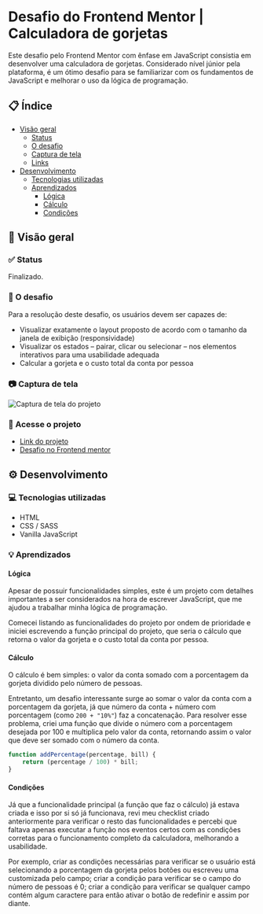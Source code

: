 # Desafio do Frontend Mentor | Calculadora de gorjetas

Este desafio pelo Frontend Mentor com ênfase em JavaScript consistia em desenvolver uma calculadora de gorjetas. Considerado nível júnior pela plataforma, é um ótimo desafio para se familiarizar com os fundamentos de JavaScript e melhorar o uso da lógica de programação.

## 📋 Índice

* [Visão geral](#-visão-geral)
    * [Status](#-status)
    * [O desafio](#-o-desafio)
    * [Captura de tela](#-captura-de-tela)
    * [Links](#-acesse-o-projeto)
* [Desenvolvimento](#-desenvolvimento)
    * [Tecnologias utilizadas](#-tecnologias-utilizadas)
    * [Aprendizados](#-aprendizados)
        * [Lógica](#lógica)
        * [Cálculo](#cálculo)
        * [Condições](#condições)

## 🔎 Visão geral

### ✅ Status

Finalizado.

### 🏁 O desafio

Para a resolução deste desafio, os usuários devem ser capazes de:

* Visualizar exatamente o layout proposto de acordo com o tamanho da janela de exibição (responsividade)
* Visualizar os estados – pairar, clicar ou selecionar – nos elementos interativos para uma usabilidade adequada
* Calcular a gorjeta e o custo total da conta por pessoa

### 📷 Captura de tela

![Captura de tela do projeto](https://user-images.githubusercontent.com/72027449/170118302-e57610ac-e739-4376-b3e5-df825305e4d9.png)

### 🔗 Acesse o projeto

* [Link do projeto](https://leo-henrique.github.io/calculadora-de-gorjetas/)
* [Desafio no Frontend mentor](https://www.frontendmentor.io/challenges/tip-calculator-app-ugJNGbJUX)

## ⚙️ Desenvolvimento

### 💻 Tecnologias utilizadas

* HTML
* CSS / SASS
* Vanilla JavaScript

### 💡 Aprendizados

#### Lógica

Apesar de possuir funcionalidades simples, este é um projeto com detalhes importantes a ser considerados na hora de escrever JavaScript, que me ajudou a trabalhar minha lógica de programação. 

Comecei listando as funcionalidades do projeto por ondem de prioridade e iniciei escrevendo a função principal do projeto, que seria o cálculo que retorna o valor da gorjeta e o custo total da conta por pessoa.

#### Cálculo

O cálculo é bem simples: o valor da conta somado com a porcentagem da gorjeta dividido pelo número de pessoas.

Entretanto, um desafio interessante surge ao somar o valor da conta com a porcentagem da gorjeta, já que número da conta + número com porcentagem (como `200 + "10%"`) faz a concatenação. Para resolver esse problema, criei uma função que divide o número com a porcentagem desejada por 100 e multiplica pelo valor da conta, retornando assim o valor que deve ser somado com o número da conta.

```js
function addPercentage(percentage, bill) {
    return (percentage / 100) * bill;
}
```

#### Condições

Já que a funcionalidade principal (a função que faz o cálculo) já estava criada e isso por si só já funcionava, revi meu checklist criado anteriormente para verificar o resto das funcionalidades e percebi que faltava apenas executar a função nos eventos certos com as condições corretas para o funcionamento completo da calculadora, melhorando a usabilidade. 

Por exemplo, criar as condições necessárias para verificar se o usuário está selecionando a porcentagem da gorjeta pelos botões ou escreveu uma customizada pelo campo; criar a condição para verificar se o campo do número de pessoas é 0; criar a condição para verificar se qualquer campo contém algum caractere para então ativar o botão de redefinir e assim por diante.